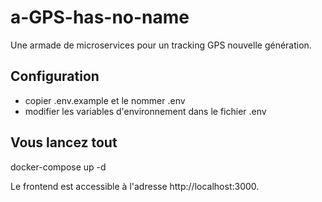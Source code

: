 # a-GPS-has-no-name
Une armade de microservices pour un tracking GPS nouvelle génération.

## Configuration
- copier .env.example et le nommer .env
- modifier les variables d'environnement dans le fichier .env

## Vous lancez tout
docker-compose up -d

Le frontend est accessible à l'adresse http://localhost:3000.


